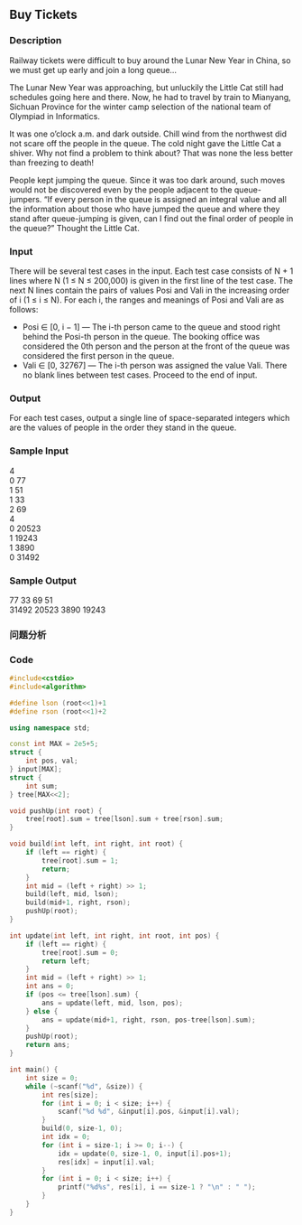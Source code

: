 ## Buy Tickets

### Description
Railway tickets were difficult to buy around the Lunar New Year in China, so we must get up early and join a long queue…

The Lunar New Year was approaching, but unluckily the Little Cat still had schedules going here and there. Now, he had to travel by train to Mianyang, Sichuan Province for the winter camp selection of the national team of Olympiad in Informatics.

It was one o’clock a.m. and dark outside. Chill wind from the northwest did not scare off the people in the queue. The cold night gave the Little Cat a shiver. Why not find a problem to think about? That was none the less better than freezing to death!

People kept jumping the queue. Since it was too dark around, such moves would not be discovered even by the people adjacent to the queue-jumpers. “If every person in the queue is assigned an integral value and all the information about those who have jumped the queue and where they stand after queue-jumping is given, can I find out the final order of people in the queue?” Thought the Little Cat.

### Input
There will be several test cases in the input. Each test case consists of N + 1 lines where N (1 ≤ N ≤ 200,000) is given in the first line of the test case. The next N lines contain the pairs of values Posi and Vali in the increasing order of i (1 ≤ i ≤ N). For each i, the ranges and meanings of Posi and Vali are as follows:

* Posi ∈ [0, i − 1] — The i-th person came to the queue and stood right behind the Posi-th person in the queue. The booking office was considered the 0th person and the person at the front of the queue was considered the first person in the queue.
* Vali ∈ [0, 32767] — The i-th person was assigned the value Vali.
There no blank lines between test cases. Proceed to the end of input.

### Output
For each test cases, output a single line of space-separated integers which are the values of people in the order they stand in the queue.

### Sample Input
4  
0 77  
1 51  
1 33  
2 69  
4  
0 20523  
1 19243  
1 3890  
0 31492  

### Sample Output
77 33 69 51  
31492 20523 3890 19243  

### 问题分析

### Code
```cpp
#include<cstdio>
#include<algorithm>

#define lson (root<<1)+1
#define rson (root<<1)+2

using namespace std;

const int MAX = 2e5+5;
struct {
    int pos, val;
} input[MAX];
struct {
    int sum;
} tree[MAX<<2];

void pushUp(int root) {
    tree[root].sum = tree[lson].sum + tree[rson].sum;
}

void build(int left, int right, int root) {
    if (left == right) {
        tree[root].sum = 1;
        return;
    }
    int mid = (left + right) >> 1;
    build(left, mid, lson);
    build(mid+1, right, rson);
    pushUp(root);
}

int update(int left, int right, int root, int pos) {
    if (left == right) {
        tree[root].sum = 0;
        return left;
    }
    int mid = (left + right) >> 1;
    int ans = 0;
    if (pos <= tree[lson].sum) {
        ans = update(left, mid, lson, pos);
    } else {
        ans = update(mid+1, right, rson, pos-tree[lson].sum);
    }
    pushUp(root);
    return ans;
}

int main() {
    int size = 0;
    while (~scanf("%d", &size)) {
        int res[size];
        for (int i = 0; i < size; i++) {
            scanf("%d %d", &input[i].pos, &input[i].val);
        }
        build(0, size-1, 0);
        int idx = 0;
        for (int i = size-1; i >= 0; i--) {
            idx = update(0, size-1, 0, input[i].pos+1);
            res[idx] = input[i].val;
        }
        for (int i = 0; i < size; i++) {
            printf("%d%s", res[i], i == size-1 ? "\n" : " ");
        }
    }
}
```
